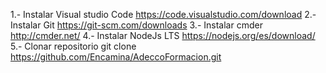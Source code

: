 1.- Instalar Visual studio Code  https://code.visualstudio.com/download 
2.- Instalar Git https://git-scm.com/downloads
3.- Instalar cmder http://cmder.net/ 
4.- Instalar NodeJs LTS https://nodejs.org/es/download/ 
5.- Clonar repositorio git clone https://github.com/Encamina/AdeccoFormacion.git 
